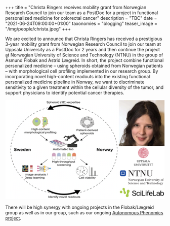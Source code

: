 +++
title = "Christa Ringers receives mobility grant from Norwegian Research Council to join our team as a PostDoc for a project in functional personalized medicine for colorectal cancer"
description = "TBC"
date = "2021-06-24T09:00:00+01:00"
taxonomies = "blogging"
teaser_image = "/img/people/christa.jpeg"
+++



We are excited to announce that Christa Ringers has received a prestigious 3-year mobility grant from Norwegian Research Council to join our team at Uppsala University as a PostDoc for 2 years and then continue the project at Norwegian University of Science and Technology (NTNU) in the group of Åsmund Flobak and Astrid Lægreid. In short, the project combine functional personalized medicine – using spheroids obtained from Norwegian patients – with morphological cell profiling implemented in our research group. By incorporating novel high-content readouts into the existing functional personalized medicine pipeline in Norway, we want to discriminate sensitivity to a given treatment within the cellular diversity of the tumor, and support physicians to identify potential cancer therapies.

<img style="width: 700" src="/img/christa-proj-collage.png">


There will be high synergy with ongoing projects in the Flobak/Lægreid group as well as in our group, such as our ongoing [Autonomous Phenomics project](https://pharmb.io/project/autonomous-phenomics/).

